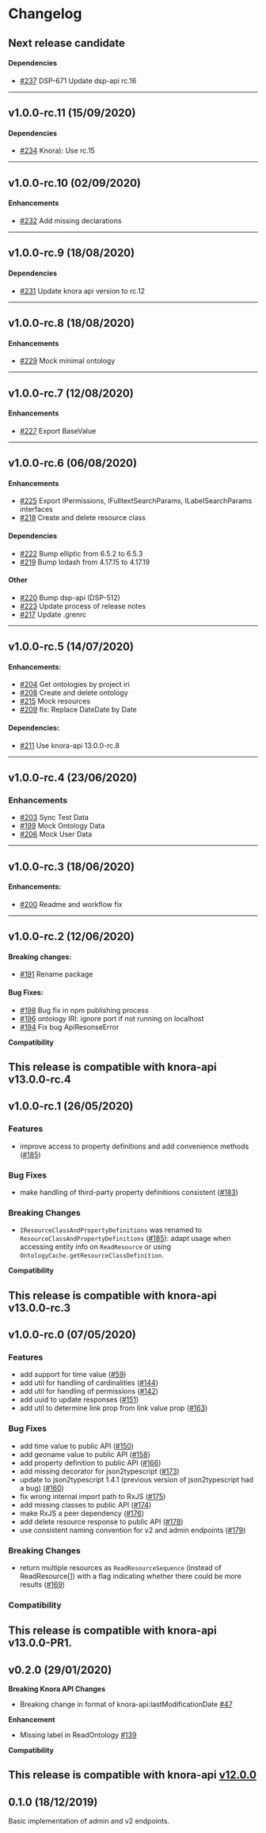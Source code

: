 # Changelog

## Next release candidate

#### Dependencies

- [#237](https://github.com/dasch-swiss/dsp-js-lib/pull/237) DSP-671 Update dsp-api rc.16

---

## v1.0.0-rc.11 (15/09/2020)

#### Dependencies

- [#234](https://github.com/dasch-swiss/dsp-js-lib/pull/234) Knora): Use rc.15

---

## v1.0.0-rc.10 (02/09/2020)

#### Enhancements

- [#232](https://github.com/dasch-swiss/dsp-js-lib/pull/232) Add missing declarations

---

## v1.0.0-rc.9 (18/08/2020)

#### Dependencies

- [#231](https://github.com/dasch-swiss/dsp-js-lib/pull/231) Update knora api version to rc.12

---

## v1.0.0-rc.8 (18/08/2020)

#### Enhancements

- [#229](https://github.com/dasch-swiss/dsp-js-lib/pull/229) Mock minimal ontology

---

## v1.0.0-rc.7 (12/08/2020)

#### Enhancements

- [#227](https://github.com/dasch-swiss/dsp-js-lib/pull/227) Export BaseValue

---

## v1.0.0-rc.6 (06/08/2020)

#### Enhancements

- [#225](https://github.com/dasch-swiss/dsp-js-lib/pull/225) Export IPermissions, IFulltextSearchParams, ILabelSearchParams interfaces
- [#218](https://github.com/dasch-swiss/dsp-js-lib/pull/218) Create and delete resource class

#### Dependencies

- [#222](https://github.com/dasch-swiss/dsp-js-lib/pull/222) Bump elliptic from 6.5.2 to 6.5.3
- [#219](https://github.com/dasch-swiss/dsp-js-lib/pull/219) Bump lodash from 4.17.15 to 4.17.19

#### Other

- [#220](https://github.com/dasch-swiss/dsp-js-lib/pull/220) Bump dsp-api (DSP-512)
- [#223](https://github.com/dasch-swiss/dsp-js-lib/pull/223) Update process of release notes
- [#217](https://github.com/dasch-swiss/dsp-js-lib/pull/217) Update .grenrc

---

## v1.0.0-rc.5 (14/07/2020)
#### Enhancements:

- [#204](https://github.com/dasch-swiss/dsp-js-lib/pull/204) Get ontologies by project iri
- [#208](https://github.com/dasch-swiss/dsp-js-lib/pull/208) Create and delete ontology
- [#215](https://github.com/dasch-swiss/dsp-js-lib/pull/215) Mock resources
- [#209](https://github.com/dasch-swiss/dsp-js-lib/pull/209) fix: Replace DateDate by Date

#### Dependencies:

- [#211](https://github.com/dasch-swiss/dsp-js-lib/pull/211) Use knora-api 13.0.0-rc.8
---

## v1.0.0-rc.4 (23/06/2020)
### Enhancements

- [#203](https://github.com/dasch-swiss/knora-api-js-lib/pull/203) Sync Test Data
- [#199](https://github.com/dasch-swiss/knora-api-js-lib/pull/199) Mock Ontology Data
- [#206](https://github.com/dasch-swiss/knora-api-js-lib/pull/206) Mock User Data
---

## v1.0.0-rc.3 (18/06/2020)

#### Enhancements:

- [#200](https://github.com/dasch-swiss/knora-api-js-lib/pull/200) Readme and workflow fix

---

## v1.0.0-rc.2 (12/06/2020)

#### Breaking changes:

- [#191](https://github.com/dasch-swiss/knora-api-js-lib/pull/191) Rename package

#### Bug Fixes:

- [#198](https://github.com/dasch-swiss/knora-api-js-lib/pull/198) Bug fix in npm publishing process
- [#196](https://github.com/dasch-swiss/knora-api-js-lib/pull/196) ontology IRI: ignore port if not running on localhost
- [#194](https://github.com/dasch-swiss/knora-api-js-lib/pull/194) Fix bug ApiResonseError

**Compatibility**

This release is compatible with knora-api v13.0.0-rc.4
---

## v1.0.0-rc.1 (26/05/2020)
### Features

- improve access to property definitions and add convenience methods ([#185](https://github.com/dasch-swiss/knora-api-js-lib/pull/185))

### Bug Fixes

- make handling of third-party property definitions consistent ([#183](https://github.com/dasch-swiss/knora-api-js-lib/pull/183))

### Breaking Changes

- `IResourceClassAndPropertyDefinitions` was renamed to `ResourceClassAndPropertyDefinitions` ([#185](https://github.com/dasch-swiss/knora-api-js-lib/pull/185)):
  adapt usage when accessing entity info on `ReadResource` or using `OntologyCache.getResourceClassDefinition`.

**Compatibility**

This release is compatible with knora-api v13.0.0-rc.3
---

## v1.0.0-rc.0 (07/05/2020)
### Features

- add support for time value ([#59](https://github.com/dasch-swiss/knora-api-js-lib/pull/59))
- add util for handling of cardinalities ([#144](https://github.com/dasch-swiss/knora-api-js-lib/pull/144))
- add util for handling of permissions ([#142](https://github.com/dasch-swiss/knora-api-js-lib/pull/142))
- add uuid to update responses ([#151](https://github.com/dasch-swiss/knora-api-js-lib/pull/151))
- add util to determine link prop from link value prop ([#163](https://github.com/dasch-swiss/knora-api-js-lib/pull/163))

### Bug Fixes

- add time value to public API ([#150](https://github.com/dasch-swiss/knora-api-js-lib/pull/150))
- add geoname value to public API ([#158](https://github.com/dasch-swiss/knora-api-js-lib/pull/158))
- add property definition to public API ([#166](https://github.com/dasch-swiss/knora-api-js-lib/pull/166))
- add missing decorator for json2typescript ([#173](https://github.com/dasch-swiss/knora-api-js-lib/pull/173))
- update to json2typescript 1.4.1 (previous version of json2typescript had a bug) ([#160](https://github.com/dasch-swiss/knora-api-js-lib/pull/160))
- fix wrong internal import path to RxJS ([#175](https://github.com/dasch-swiss/knora-api-js-lib/pull/175))
- add missing classes to public API ([#174](https://github.com/dasch-swiss/knora-api-js-lib/pull/174))
- make RxJS a peer dependency ([#176](https://github.com/dasch-swiss/knora-api-js-lib/pull/176))
- add delete resource response to public API ([#178](https://github.com/dasch-swiss/knora-api-js-lib/pull/178))
- use consistent naming convention for v2 and admin endpoints ([#179](https://github.com/dasch-swiss/knora-api-js-lib/pull/179))

### Breaking Changes

- return multiple resources as `ReadResourceSequence` (instead of ReadResource[]) with a flag indicating whether there could be more results ([#169](https://github.com/dasch-swiss/knora-api-js-lib/pull/169))

### Compatibility

This release is compatible with knora-api v13.0.0-PR1.
---

## v0.2.0 (29/01/2020)
**Breaking Knora API Changes**

- Breaking change in format of knora-api:lastModificationDate [#47](https://github.com/dasch-swiss/knora-api-js-lib/issues/47)

**Enhancement**

- Missing label in ReadOntology [#139](https://github.com/dasch-swiss/knora-api-js-lib/issues/139)

**Compatibility**

This release is compatible with knora-api [v12.0.0](https://github.com/dasch-swiss/knora-api/releases/tag/v12.0.0) 
---

## 0.1.0 (18/12/2019)
Basic implementation of admin and v2 endpoints.